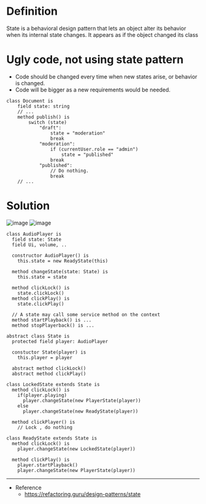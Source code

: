 # Definition
State is a behavioral design pattern that lets an object alter its behavior when its internal state changes. It appears as if the object changed its class


# Ugly code, not using state pattern
- Code should be changed every time when new states arise, or behavior is changed.
- Code will be bigger as a new requirements would be needed.

```
class Document is
    field state: string
    // ...
    method publish() is
        switch (state)
            "draft":
                state = "moderation"
                break
            "moderation":
                if (currentUser.role == "admin")
                    state = "published"
                break
            "published":
                // Do nothing.
                break
    // ...
```
# Solution
![image](https://github.com/devhanee1/designPattern/assets/37257706/b55d2c78-9cc1-42c4-8c30-08adc4bb3d06)
![image](https://github.com/devhanee1/designPattern/assets/37257706/6fe4da7d-61ba-4977-a54d-fe31b6f947b6)

```
class AudioPlayer is
  field state: State
  field Ui, volume, ..

  constructor AudioPlayer() is
    this.state = new ReadyState(this)

  method changeState(state: State) is
    this.state = state

  method clickLock() is
    state.clickLock()
  method clickPlay() is
    state.clickPlay()

  // A state may call some service method on the context
  method startPlayback() is ...
  method stopPlayerback() is ...

abstract class State is
  protected field player: AudioPlayer

  constuctor State(player) is
    this.player = player

  abstract method clickLock()
  abstract method clickPlay()

class LockedState extends State is
  method clickLock() is
    if(player.playing)
      player.changeState(new PlayerState(player))
    else
      player.changeState(new ReadyState(player))

  method clickPlayer() is
    // Lock , do nothing

class ReadyState extends State is
  method clickLock() is
    player.changeState(new LockedState(player))

  method clickPlay() is
    player.startPlayback()
    player.changeState(new PlayerState(player))
```

<hr>

- Reference
  - https://refactoring.guru/design-patterns/state
